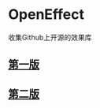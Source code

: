 # OpenEffect
收集Github上开源的效果库


[第一版](https://github.com/jaysonn/OpenEffect/blob/master/%E7%AC%AC%E4%B8%80%E7%89%88.md)
----------

[第二版](https://github.com/jaysonn/OpenEffect/blob/master/%E7%AC%AC%E4%BA%8C%E7%89%88.md)
----------
